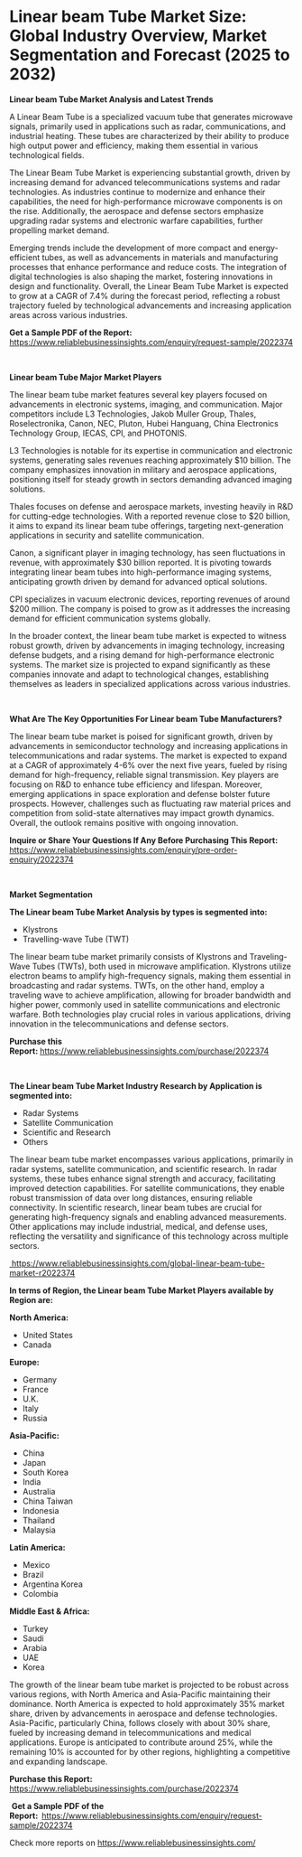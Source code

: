 <p><h1>Linear beam Tube Market Size: Global Industry Overview, Market Segmentation and Forecast (2025 to 2032)</h1></p><p><strong>Linear beam Tube Market Analysis and Latest Trends</strong></p>
<p><p>A Linear Beam Tube is a specialized vacuum tube that generates microwave signals, primarily used in applications such as radar, communications, and industrial heating. These tubes are characterized by their ability to produce high output power and efficiency, making them essential in various technological fields. </p><p>The Linear Beam Tube Market is experiencing substantial growth, driven by increasing demand for advanced telecommunications systems and radar technologies. As industries continue to modernize and enhance their capabilities, the need for high-performance microwave components is on the rise. Additionally, the aerospace and defense sectors emphasize upgrading radar systems and electronic warfare capabilities, further propelling market demand. </p><p>Emerging trends include the development of more compact and energy-efficient tubes, as well as advancements in materials and manufacturing processes that enhance performance and reduce costs. The integration of digital technologies is also shaping the market, fostering innovations in design and functionality. Overall, the Linear Beam Tube Market is expected to grow at a CAGR of 7.4% during the forecast period, reflecting a robust trajectory fueled by technological advancements and increasing application areas across various industries.</p></p>
<p><strong>Get a Sample PDF of the Report:&nbsp;</strong> <a href="https://www.reliablebusinessinsights.com/enquiry/request-sample/2022374?utm_campaign=2132&utm_medium=2&utm_source=Github&utm_content=ia&utm_term=11022025&utm_id=linear-beam-tube">https://www.reliablebusinessinsights.com/enquiry/request-sample/2022374</a></p>
<p>&nbsp;</p>
<p><strong>Linear beam Tube Major Market Players</strong></p>
<p><p>The linear beam tube market features several key players focused on advancements in electronic systems, imaging, and communication. Major competitors include L3 Technologies, Jakob Muller Group, Thales, Roselectronika, Canon, NEC, Pluton, Hubei Hanguang, China Electronics Technology Group, IECAS, CPI, and PHOTONIS.</p><p>L3 Technologies is notable for its expertise in communication and electronic systems, generating sales revenues reaching approximately $10 billion. The company emphasizes innovation in military and aerospace applications, positioning itself for steady growth in sectors demanding advanced imaging solutions.</p><p>Thales focuses on defense and aerospace markets, investing heavily in R&D for cutting-edge technologies. With a reported revenue close to $20 billion, it aims to expand its linear beam tube offerings, targeting next-generation applications in security and satellite communication.</p><p>Canon, a significant player in imaging technology, has seen fluctuations in revenue, with approximately $30 billion reported. It is pivoting towards integrating linear beam tubes into high-performance imaging systems, anticipating growth driven by demand for advanced optical solutions.</p><p>CPI specializes in vacuum electronic devices, reporting revenues of around $200 million. The company is poised to grow as it addresses the increasing demand for efficient communication systems globally.</p><p>In the broader context, the linear beam tube market is expected to witness robust growth, driven by advancements in imaging technology, increasing defense budgets, and a rising demand for high-performance electronic systems. The market size is projected to expand significantly as these companies innovate and adapt to technological changes, establishing themselves as leaders in specialized applications across various industries.</p></p>
<p>&nbsp;</p>
<p><strong>What Are The Key Opportunities For Linear beam Tube Manufacturers?</strong></p>
<p><p>The linear beam tube market is poised for significant growth, driven by advancements in semiconductor technology and increasing applications in telecommunications and radar systems. The market is expected to expand at a CAGR of approximately 4-6% over the next five years, fueled by rising demand for high-frequency, reliable signal transmission. Key players are focusing on R&D to enhance tube efficiency and lifespan. Moreover, emerging applications in space exploration and defense bolster future prospects. However, challenges such as fluctuating raw material prices and competition from solid-state alternatives may impact growth dynamics. Overall, the outlook remains positive with ongoing innovation.</p></p>
<p><strong>Inquire or Share Your Questions If Any Before Purchasing This Report:</strong> <a href="https://www.reliablebusinessinsights.com/enquiry/pre-order-enquiry/2022374?utm_campaign=2132&utm_medium=2&utm_source=Github&utm_content=ia&utm_term=11022025&utm_id=linear-beam-tube">https://www.reliablebusinessinsights.com/enquiry/pre-order-enquiry/2022374</a></p>
<p>&nbsp;</p>
<p><strong>Market Segmentation</strong></p>
<p><strong>The Linear beam Tube Market Analysis by types is segmented into:</strong></p>
<p><ul><li>Klystrons</li><li>Travelling-wave Tube (TWT)</li></ul></p>
<p><p>The linear beam tube market primarily consists of Klystrons and Traveling-Wave Tubes (TWTs), both used in microwave amplification. Klystrons utilize electron beams to amplify high-frequency signals, making them essential in broadcasting and radar systems. TWTs, on the other hand, employ a traveling wave to achieve amplification, allowing for broader bandwidth and higher power, commonly used in satellite communications and electronic warfare. Both technologies play crucial roles in various applications, driving innovation in the telecommunications and defense sectors.</p></p>
<p><strong>Purchase this Report:&nbsp;</strong><a href="https://www.reliablebusinessinsights.com/purchase/2022374?utm_campaign=2132&utm_medium=2&utm_source=Github&utm_content=ia&utm_term=11022025&utm_id=linear-beam-tube">https://www.reliablebusinessinsights.com/purchase/2022374</a></p>
<p>&nbsp;</p>
<p><strong>The Linear beam Tube Market Industry Research by Application is segmented into:</strong></p>
<p><ul><li>Radar Systems</li><li>Satellite Communication</li><li>Scientific and Research</li><li>Others</li></ul></p>
<p><p>The linear beam tube market encompasses various applications, primarily in radar systems, satellite communication, and scientific research. In radar systems, these tubes enhance signal strength and accuracy, facilitating improved detection capabilities. For satellite communications, they enable robust transmission of data over long distances, ensuring reliable connectivity. In scientific research, linear beam tubes are crucial for generating high-frequency signals and enabling advanced measurements. Other applications may include industrial, medical, and defense uses, reflecting the versatility and significance of this technology across multiple sectors.</p></p>
<p><a href="https://www.reliablebusinessinsights.com/global-linear-beam-tube-market-r2022374?utm_campaign=2132&utm_medium=2&utm_source=Github&utm_content=ia&utm_term=11022025&utm_id=linear-beam-tube">&nbsp;https://www.reliablebusinessinsights.com/global-linear-beam-tube-market-r2022374</a></p>
<p><strong>In terms of Region, the Linear beam Tube Market Players available by Region are:</strong></p>
<p>
    <p> <strong> North America: </strong>
        <ul>
            <li>United States</li>
            <li>Canada</li>
        </ul>
        </p> 
    <p> <strong> Europe: </strong>
        <ul>
            <li>Germany</li>
            <li>France</li>
            <li>U.K.</li>
            <li>Italy</li>
            <li>Russia</li>
        </ul>
        </p> 
    <p> <strong> Asia-Pacific: </strong>
        <ul>
            <li>China</li>
            <li>Japan</li>
            <li>South Korea</li>
            <li>India</li>
            <li>Australia</li>
            <li>China Taiwan</li>
            <li>Indonesia</li>
            <li>Thailand</li>
            <li>Malaysia</li>
        </ul>
        </p> 
    <p> <strong> Latin America: </strong>
        <ul>
            <li>Mexico</li>
            <li>Brazil</li>
            <li>Argentina Korea</li>
            <li>Colombia</li>
        </ul>
        </p> 
    <p> <strong> Middle East & Africa: </strong>
        <ul>
            <li>Turkey</li>
            <li>Saudi</li>
            <li>Arabia</li>
            <li>UAE</li>
            <li>Korea</li>
        </ul>
    </p>
    </p>
<p><p>The growth of the linear beam tube market is projected to be robust across various regions, with North America and Asia-Pacific maintaining their dominance. North America is expected to hold approximately 35% market share, driven by advancements in aerospace and defense technologies. Asia-Pacific, particularly China, follows closely with about 30% share, fueled by increasing demand in telecommunications and medical applications. Europe is anticipated to contribute around 25%, while the remaining 10% is accounted for by other regions, highlighting a competitive and expanding landscape.</p></p>
<p><strong>Purchase this Report: </strong><a href="https://www.reliablebusinessinsights.com/purchase/2022374?utm_campaign=2132&utm_medium=2&utm_source=Github&utm_content=ia&utm_term=11022025&utm_id=linear-beam-tube">https://www.reliablebusinessinsights.com/purchase/2022374</a></p>
<p>&nbsp;<strong>Get a Sample PDF of the Report:&nbsp;&nbsp;</strong><a href="https://www.reliablebusinessinsights.com/enquiry/request-sample/2022374?utm_campaign=2132&utm_medium=2&utm_source=Github&utm_content=ia&utm_term=11022025&utm_id=linear-beam-tube">https://www.reliablebusinessinsights.com/enquiry/request-sample/2022374</a></p>
<p><strong></strong></p>
<p>Check more reports on <a href="https://www.reliablebusinessinsights.com/?utm_campaign=2132&utm_medium=2&utm_source=Github&utm_content=ia&utm_term=11022025&utm_id=linear-beam-tube">https://www.reliablebusinessinsights.com/</a></p>